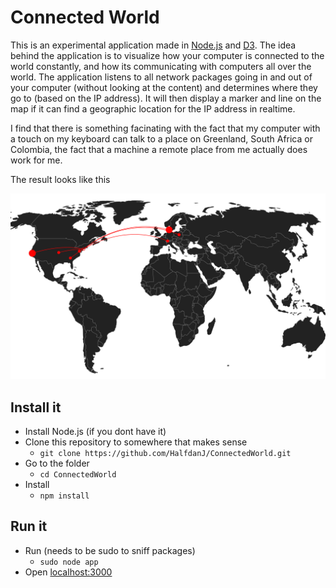 # Connected World
This is an experimental application made in [Node.js](http://nodejs.org) and [D3](http://d3js.org). The idea behind the application is to visualize how your computer is connected to the world constantly, and how its communicating with computers all over the world. The application listens to all network packages going in and out of your computer (without looking at the content) and determines where they go to (based on the IP address). It  will then display a marker and line on the map if it can find a geographic location for the IP address in realtime. 

I find that there is something facinating with the fact that my computer with a touch on my keyboard can talk to a place on Greenland, South Africa or Colombia, the fact that a machine a remote place from me actually does work for me.

The result looks like this

![Image](https://raw.githubusercontent.com/HalfdanJ/ConnectedWorld/master/screenshot.png)

## Install it
- Install Node.js (if you dont have it)
- Clone this repository to somewhere that makes sense 
  - `git clone https://github.com/HalfdanJ/ConnectedWorld.git`
- Go to the folder 
  - `cd ConnectedWorld`
- Install 
  - `npm install`

## Run it 
- Run (needs to be sudo to sniff packages)
  - `sudo node app`
- Open [localhost:3000](http://localhost:3000) 


